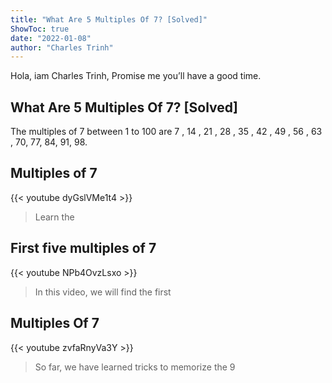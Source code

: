 ```yaml
---
title: "What Are 5 Multiples Of 7? [Solved]"
ShowToc: true 
date: "2022-01-08"
author: "Charles Trinh" 
---
```


Hola, iam Charles Trinh, Promise me you’ll have a good time.
## What Are 5 Multiples Of 7? [Solved]
 The multiples of 7 between 1 to 100 are 7 , 14 , 21 , 28 , 35 , 42 , 49 , 56 , 63 , 70, 77, 84, 91, 98.

## Multiples of 7
{{< youtube dyGslVMe1t4 >}}
>Learn the 

## First five multiples of 7
{{< youtube NPb4OvzLsxo >}}
>In this video, we will find the first 

## Multiples Of 7
{{< youtube zvfaRnyVa3Y >}}
>So far, we have learned tricks to memorize the 9 

